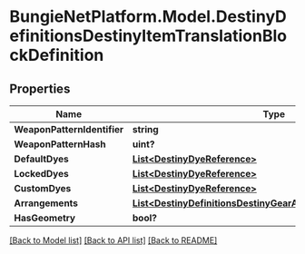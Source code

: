 # BungieNetPlatform.Model.DestinyDefinitionsDestinyItemTranslationBlockDefinition
## Properties

Name | Type | Description | Notes
------------ | ------------- | ------------- | -------------
**WeaponPatternIdentifier** | **string** |  | [optional] 
**WeaponPatternHash** | **uint?** |  | [optional] 
**DefaultDyes** | [**List&lt;DestinyDyeReference&gt;**](DestinyDyeReference.md) |  | [optional] 
**LockedDyes** | [**List&lt;DestinyDyeReference&gt;**](DestinyDyeReference.md) |  | [optional] 
**CustomDyes** | [**List&lt;DestinyDyeReference&gt;**](DestinyDyeReference.md) |  | [optional] 
**Arrangements** | [**List&lt;DestinyDefinitionsDestinyGearArtArrangementReference&gt;**](DestinyDefinitionsDestinyGearArtArrangementReference.md) |  | [optional] 
**HasGeometry** | **bool?** |  | [optional] 

[[Back to Model list]](../README.md#documentation-for-models) [[Back to API list]](../README.md#documentation-for-api-endpoints) [[Back to README]](../README.md)

